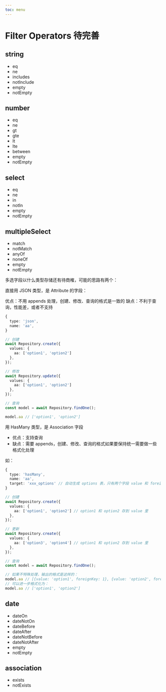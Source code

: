 ```yaml
---
toc: menu
---
```


# Filter Operators <Badge>待完善</Badge>

## string

- eq
- ne
- includes
- notInclude
- empty
- notEmpty

## number

- eq
- ne
- gt
- gte
- lt
- lte
- between
- empty
- notEmpty

## select

- eq
- ne
- in
- notIn
- empty
- notEmpty

## multipleSelect

- match
- notMatch
- anyOf
- noneOf
- empty
- notEmpty

多选字段以什么类型存储还有待商榷，可能的思路有两个：

直接用 JSON 类型，是 Attribute 的字段：

优点：不用 appends 处理，创建、修改、查询的格式是一致的
缺点：不利于查询，性能差，或者不支持

```ts
{
  type: 'json',
  name: 'aa',
}

// 创建
await Repository.create({
  values: {
    aa: ['option1', 'option2']
  },
});

// 修改
await Repository.update({
  values: {
    aa: ['option1', 'option2']
  },
});

// 查询
const model = await Repository.findOne();

model.aa // ['option1', 'option2']
```

用 HasMany 类型，是 Association 字段

- 优点：支持查询
- 缺点：需要 appends，创建、修改、查询的格式如果要保持统一需要做一些格式化处理

如：


```ts
{
  type: 'hasMany',
  name: 'aa',
  target: 'xxx_options' // 自动生成 options 表，只有两个字段 value 和 foreignKey（联合主键）
}

// 创建
await Repository.create({
  values: {
    aa: ['option1', 'option2'] // option1 和 option2 存到 value 里
  },
});

// 更新
await Repository.create({
  values: {
    aa: ['option3', 'option4'] // option1 和 option2 存到 value 里
  },
});

// 查询
const model = await Repository.findOne();

// 如果不特殊处理，输出的格式是这样的：
model.aa // [{value: 'option1', foreignKey: 1}, {value: 'option2', foreignKey: 1}]
// 可以进一步格式化为：
model.aa // ['option1', 'option2']
```

## date

- dateOn
- dateNotOn
- dateBefore
- dateAfter
- dateNotBefore
- dateNotAfter
- empty
- notEmpty

## association

- exists
- notExists
